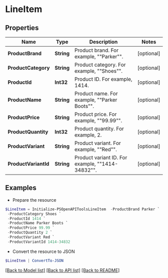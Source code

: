 # LineItem
## Properties

Name | Type | Description | Notes
------------ | ------------- | ------------- | -------------
**ProductBrand** | **String** | Product brand. For example, &quot;&quot;Parker&quot;&quot;. | [optional] 
**ProductCategory** | **String** | Product category. For example, &quot;&quot;Shoes&quot;&quot;. | [optional] 
**ProductId** | **Int32** | Product ID. For example, 1414. | [optional] 
**ProductName** | **String** | Product name. For example, &quot;&quot;Parker Boots&quot;&quot;. | [optional] 
**ProductPrice** | **String** | Product price. For example, &quot;&quot;99.99&quot;&quot;. | [optional] 
**ProductQuantity** | **Int32** | Product quantity. For example, 2. | [optional] 
**ProductVariant** | **String** | Product variant. For example, &quot;&quot;Red&quot;&quot;. | [optional] 
**ProductVariantId** | **String** | Product variant ID. For example, &quot;&quot;1414-34832&quot;&quot;. | [optional] 

## Examples

- Prepare the resource
```powershell
$LineItem = Initialize-PSOpenAPIToolsLineItem  -ProductBrand Parker `
 -ProductCategory Shoes `
 -ProductId 1414 `
 -ProductName Parker Boots `
 -ProductPrice 99.99 `
 -ProductQuantity 2 `
 -ProductVariant Red `
 -ProductVariantId 1414-34832
```

- Convert the resource to JSON
```powershell
$LineItem | ConvertTo-JSON
```

[[Back to Model list]](../README.md#documentation-for-models) [[Back to API list]](../README.md#documentation-for-api-endpoints) [[Back to README]](../README.md)

